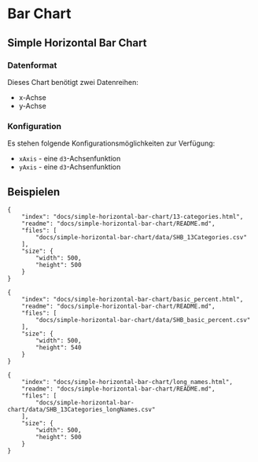 # Bar Chart

## Simple Horizontal Bar Chart

### Datenformat

Dieses Chart benötigt zwei Datenreihen:

* x-Achse
* y-Achse

### Konfiguration

Es stehen folgende Konfigurationsmöglichkeiten zur Verfügung:

* `xAxis` - eine `d3`-Achsenfunktion
* `yAxis` - eine `d3`-Achsenfunktion

## Beispielen

```project
{
    "index": "docs/simple-horizontal-bar-chart/13-categories.html",
    "readme": "docs/simple-horizontal-bar-chart/README.md",
    "files": [
        "docs/simple-horizontal-bar-chart/data/SHB_13Categories.csv"
    ],
    "size": {
        "width": 500,
        "height": 500
    }
}
```

```project
{
    "index": "docs/simple-horizontal-bar-chart/basic_percent.html",
    "readme": "docs/simple-horizontal-bar-chart/README.md",
    "files": [
        "docs/simple-horizontal-bar-chart/data/SHB_basic_percent.csv"
    ],
    "size": {
        "width": 500,
        "height": 540
    }
}
```

```project
{
    "index": "docs/simple-horizontal-bar-chart/long_names.html",
    "readme": "docs/simple-horizontal-bar-chart/README.md",
    "files": [
        "docs/simple-horizontal-bar-chart/data/SHB_13Categories_longNames.csv"
    ],
    "size": {
        "width": 500,
        "height": 500
    }
}
```